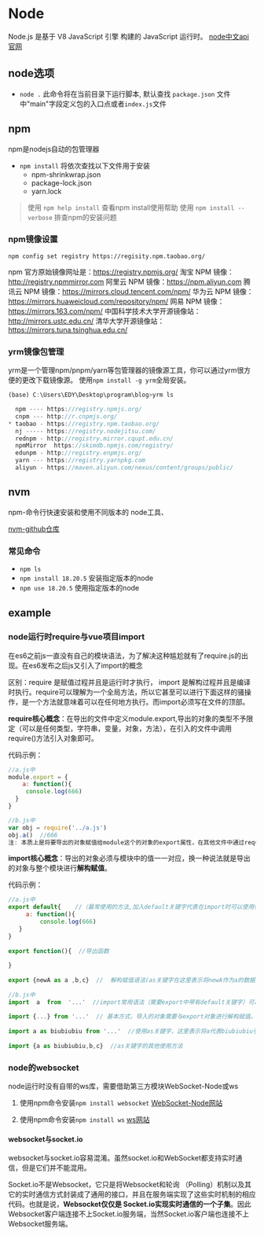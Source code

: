 # Node
Node.js 是基于 V8 JavaScript 引擎 构建的 JavaScript 运行时。
[node中文api官网](https://nodejs.cn/api/documentation.html)

## node选项

- `node .` 此命令将在当前目录下运行脚本, 默认查找 `package.json` 文件中"main"字段定义包的入口点或者`index.js`文件

## npm
npm是nodejs自动的包管理器

* `npm install` 将依次查找以下文件用于安装
  - npm-shrinkwrap.json
  - package-lock.json
  - yarn.lock

> 使用 `npm help install` 查看npm install使用帮助
> 使用 `npm install --verbose` 排查npm的安装问题

### npm镜像设置
`npm config set registry https://regisity.npm.taobao.org/`

npm 官方原始镜像网址是：https://registry.npmjs.org/ 
淘宝 NPM 镜像：http://registry.npmmirror.com 
阿里云 NPM 镜像：https://npm.aliyun.com 
腾讯云 NPM 镜像：https://mirrors.cloud.tencent.com/npm/ 
华为云 NPM 镜像：https://mirrors.huaweicloud.com/repository/npm/ 
网易 NPM 镜像：https://mirrors.163.com/npm/ 
中国科学技术大学开源镜像站：http://mirrors.ustc.edu.cn/ 
清华大学开源镜像站：https://mirrors.tuna.tsinghua.edu.cn/ 


### yrm镜像包管理
yrm是一个管理npm/pnpm/yarn等包管理器的镜像源工具，你可以通过yrm很方便的更改下载镜像源。
使用`npm install -g yrm`全局安装。

```js
(base) C:\Users\EDY\Desktop\program\blog>yrm ls    

  npm ---- https://registry.npmjs.org/
  cnpm --- http://r.cnpmjs.org/
* taobao - https://registry.npm.taobao.org/
  nj ----- https://registry.nodejitsu.com/
  rednpm - http://registry.mirror.cqupt.edu.cn/
  npmMirror  https://skimdb.npmjs.com/registry/
  edunpm - http://registry.enpmjs.org/
  yarn --- https://registry.yarnpkg.com
  aliyun - https://maven.aliyun.com/nexus/content/groups/public/
```

## nvm

npm-命令行快速安装和使用不同版本的 node工具、

[nvm-github仓库](https://github.com/nvm-sh/nvm)

### 常见命令
- `npm ls`
- `npm install 18.20.5` 安装指定版本的node
- `npm use 18.20.5` 使用指定版本的node

## example

### node运行时require与vue项目import
在es6之前js一直没有自己的模块语法，为了解决这种尴尬就有了require.js的出现。在es6发布之后js又引入了import的概念

区别：require 是赋值过程并且是运行时才执行， import 是解构过程并且是编译时执行。require可以理解为一个全局方法，所以它甚至可以进行下面这样的骚操作，是一个方法就意味着可以在任何地方执行。而import必须写在文件的顶部。

**require核心概念**：在导出的文件中定义module.export,导出的对象的类型不予限定（可以是任何类型，字符串，变量，对象，方法），在引入的文件中调用require()方法引入对象即可。

代码示例：
```js
//a.js中
module.export = {
    a: function(){
     console.log(666)
  }
}

//b.js中
var obj = require('../a.js')
obj.a()  //666
注: 本质上是将要导出的对象赋值给module这个的对象的export属性，在其他文件中通过require这个方法访问该属性
```

**import核心概念**：导出的对象必须与模块中的值一一对应，换一种说法就是导出的对象与整个模块进行**解构赋值**。

代码示例：
```js
//a.js中
export default{    //（最常使用的方法,加入default关键字代表在import时可以使用任意变量名并且不需要花括号{}）
     a: function(){
         console.log(666)
   }
}
 
export function(){  //导出函数
 
}
 
export {newA as a ,b,c}  //  解构赋值语法(as关键字在这里表示将newA作为a的数据接口暴露给外部，外部不能直接访问a)
 
//b.js中
import  a  from  '...'  //import常用语法（需要export中带有default关键字）可以任意指定import的名称
 
import {...} from '...'  // 基本方式，导入的对象需要与export对象进行解构赋值。
 
import a as biubiubiu from '...'  //使用as关键字，这里表示将a代表biubiubiu引入（当变量名称有冲突时可以使用这种方式解决冲突）
 
import {a as biubiubiu,b,c}  //as关键字的其他使用方法
```

### node的websocket
node运行时没有自带的ws库，需要借助第三方模块WebSocket-Node或ws

1. 使用npm命令安装`npm install websocket`
[WebSocket-Node网站](https://github.com/theturtle32/WebSocket-Node)

2. 使用npm命令安装`npm install ws`
[ws网站](https://github.com/websockets/ws)


#### websocket与socket.io
websocket与socket.io容易混淆。虽然socket.io和WebSocket都支持实时通信，但是它们并不能混用。

Socket.io不是Websocket，它只是将Websocket和轮询 （Polling）机制以及其它的实时通信方式封装成了通用的接口，并且在服务端实现了这些实时机制的相应代码。也就是说，**Websocket仅仅是 Socket.io实现实时通信的一个子集**。因此Websocket客户端连接不上Socket.io服务端，当然Socket.io客户端也连接不上Websocket服务端。